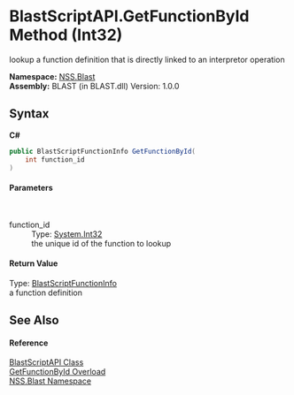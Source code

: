 # BlastScriptAPI.GetFunctionById Method (Int32)
 

lookup a function definition that is directly linked to an interpretor operation

**Namespace:**&nbsp;<a href="N_NSS_Blast">NSS.Blast</a><br />**Assembly:**&nbsp;BLAST (in BLAST.dll) Version: 1.0.0

## Syntax

**C#**<br />
``` C#
public BlastScriptFunctionInfo GetFunctionById(
	int function_id
)
```


#### Parameters
&nbsp;<dl><dt>function_id</dt><dd>Type: <a href="https://docs.microsoft.com/dotnet/api/system.int32" target="_blank" rel="noopener noreferrer">System.Int32</a><br />the unique id of the function to lookup</dd></dl>

#### Return Value
Type: <a href="T_NSS_Blast_BlastScriptFunctionInfo">BlastScriptFunctionInfo</a><br />a function definition

## See Also


#### Reference
<a href="T_NSS_Blast_BlastScriptAPI">BlastScriptAPI Class</a><br /><a href="Overload_NSS_Blast_BlastScriptAPI_GetFunctionById">GetFunctionById Overload</a><br /><a href="N_NSS_Blast">NSS.Blast Namespace</a><br />